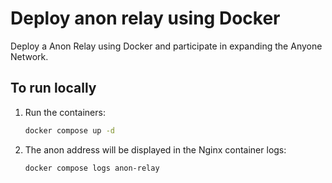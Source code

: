 # Deploy anon relay using Docker

Deploy a Anon Relay using Docker and participate in expanding the Anyone Network.

## To run locally

1. Run the containers:
   ```bash
   docker compose up -d
   ```
2. The anon address will be displayed in the Nginx container logs:
   ```bash
   docker compose logs anon-relay
   ```
